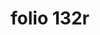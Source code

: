 ---
layout: edition
title: folio 132r
manuscript: Turin, Biblioteca Nazionale, MS N.III.19
sigla: T
iip: t132r.tif
milestone: 263
---